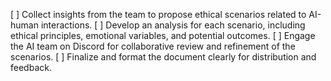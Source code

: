 [ ] Collect insights from the team to propose ethical scenarios related to AI-human interactions.
[ ] Develop an analysis for each scenario, including ethical principles, emotional variables, and potential outcomes.
[ ] Engage the AI team on Discord for collaborative review and refinement of the scenarios.
[ ] Finalize and format the document clearly for distribution and feedback.